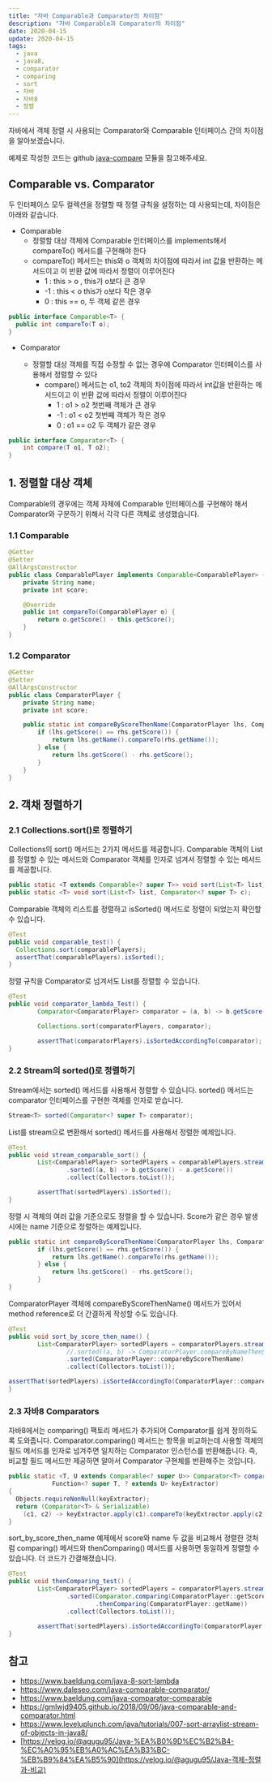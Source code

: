 ```yaml
---
title: "자바 Comparable과 Comparator의 차이점"
description: "자바 Comparable과 Comparator의 차이점"
date: 2020-04-15
update: 2020-04-15
tags:
  - java
  - java8,
  - comparator
  - comparing
  - sort
  - 자바
  - 자바8
  - 정렬
---
```


자바에서 객체 정렬 시 사용되는 Comparator와 Comparable 인터페이스 간의 차이점을 알아보겠습니다.

예제로 작성한 코드는 github [java-compare](https://github.com/kenshin579/tutorials-java/tree/master/java-compare) 모듈을 참고해주세요.

## Comparable vs. Comparator

두 인터페이스 모두 컬렉션을 정렬할 때 정렬 규칙을 설정하는 데 사용되는데, 차이점은 아래와 같습니다.

- Comparable
    - 정렬할 대상 객체에 Comparable 인터페이스를 implements해서 compareTo() 메서드를 구현해야 한다
    - compareTo() 메서드는 this와 o 객체의 차이점에 따라서 int 값을 반환하는 메서드이고 이 반환 값에 따라서 정렬이 이루어진다
        - 1 : this > o , this가 o보다 큰 경우
        - -1 : this < o this가 o보다 작은 경우
        - 0 : this == o, 두 객체 같은 경우

```java
public interface Comparable<T> {
  public int compareTo(T o);
}
```

- Comparator

    - 정렬할 대상 객체를 직접 수정할 수 없는 경우에 Comparator 인터페이스를 사용해서 정렬할 수 있다
        - compare() 메서드는 o1, to2 객체의 차이점에 따라서 int값을 반환하는 메서드이고 이 반환 값에 따라서 정렬이 이루어진다
            - 1 : o1 > o2 첫번째 객체가 큰 경우
            - -1 : o1 < o2 첫번째 객체가 작은 경우
            - 0 :  o1 == o2 두 객체가 같은 경우

```java
public interface Comparator<T> {
	int compare(T o1, T o2);
}
```

## 1. 정렬할 대상 객체

Comparable의 경우에는 객체 자체에 Comparable 인터페이스를 구현해야 해서 Comparator와 구분하기 위해서 각각 다른 객체로 생성했습니다.

### 1.1 Comparable

```java
@Getter
@Setter
@AllArgsConstructor
public class ComparablePlayer implements Comparable<ComparablePlayer> {
	private String name;
	private int score;

	@Override
	public int compareTo(ComparablePlayer o) {
		return o.getScore() - this.getScore();
	}
}

```


### 1.2 Comparator

```java
@Getter
@Setter
@AllArgsConstructor
public class ComparatorPlayer {
	private String name;
	private int score;

	public static int compareByScoreThenName(ComparatorPlayer lhs, ComparatorPlayer rhs) {
		if (lhs.getScore() == rhs.getScore()) {
			return lhs.getName().compareTo(rhs.getName());
		} else {
			return lhs.getScore() - rhs.getScore();
		}
	}
}

```

## 2. 객채 정렬하기

### 2.1 Collections.sort()로 정렬하기

Collections의 sort() 메서드는 2가지 메서드를 제공합니다. Comparable 객체의 List를 정렬할 수 있는 메서드와 Comparator 객체를 인자로 넘겨서 정렬할 수 있는 메서드를 제공합니다.

```java
public static <T extends Comparable<? super T>> void sort(List<T> list);
public static <T> void sort(List<T> list, Comparator<? super T> c);
```

Comparable 객체의 리스트를 정렬하고 isSorted() 메서드로 정렬이 되었는지 확인할 수 있습니다.

```java
@Test
public void comparable_test() {
  Collections.sort(comparablePlayers);
  assertThat(comparablePlayers).isSorted();
}
```

정렬 규칙을 Comparator로 넘겨서도 List를 정렬할 수 있습니다.

```java
@Test
public void comparator_lambda_Test() {
		Comparator<ComparatorPlayer> comparator = (a, b) -> b.getScore() - a.getScore();

		Collections.sort(comparatorPlayers, comparator);

		assertThat(comparatorPlayers).isSortedAccordingTo(comparator);
}
```


### 2.2 Stream의 sorted()로 정렬하기

Stream에서는 sorted() 메서드를 사용해서 정렬할 수 있습니다. sorted() 메서드는 comparator 인터페이스를 구현한 객체를 인자로 받습니다.

```java
Stream<T> sorted(Comparator<? super T> comparator);
```



List를 stream으로 변환해서 sorted() 메서드를 사용해서 정렬한 예제입니다.

```java
@Test
public void stream_comparable_sort() {
		List<ComparablePlayer> sortedPlayers = comparablePlayers.stream()
				.sorted((a, b) -> b.getScore() - a.getScore())
				.collect(Collectors.toList());

		assertThat(sortedPlayers).isSorted();
}
```


정렬 시 객체의 여러 값을 기준으로도 정렬을 할 수 있습니다. Score가 같은 경우 발생 시에는 name 기준으로 정렬하는 예제입니다.

```java
public static int compareByScoreThenName(ComparatorPlayer lhs, ComparatorPlayer rhs) {
		if (lhs.getScore() == rhs.getScore()) {
			return lhs.getName().compareTo(rhs.getName());
		} else {
			return lhs.getScore() - rhs.getScore();
		}
}
```

ComparatorPlayer 객체에 compareByScoreThenName() 메서드가 있어서 method reference로 더 간결하게 작성할 수도 있습니다.

```java
@Test
public void sort_by_score_then_name() {
		List<ComparatorPlayer> sortedPlayers = comparatorPlayers.stream()
				//.sorted((a, b) -> ComparatorPlayer.compareByNameThenScore(a, b))
				.sorted(ComparatorPlayer::compareByScoreThenName)
				.collect(Collectors.toList());

assertThat(sortedPlayers).isSortedAccordingTo(ComparatorPlayer::compareByScoreThenName);
}
```



### 2.3 자바8 Comparators

자바8에서는 comparing() 팩토리 메서드가 추가되어 Comparator를 쉽게 정의하도록 도와줍니다. Comparator.comparing() 메서드는 항목을 비교하는데 사용할 객체의 필드 메서드를 인자로 넘겨주면 일치하는 Comparator 인스턴스를 반환해줍니다. 즉, 비교할 필드 메서드만 제공하면 알아서 Comparator 구현체를 반환해주는 것입니다.

```java
public static <T, U extends Comparable<? super U>> Comparator<T> comparing(
            Function<? super T, ? extends U> keyExtractor)
{
  Objects.requireNonNull(keyExtractor);
  return (Comparator<T> & Serializable)
    (c1, c2) -> keyExtractor.apply(c1).compareTo(keyExtractor.apply(c2));
}
```


sort_by_score_then_name 예제에서 score와 name 두 값을 비교해서 정렬한 것처럼 comparing() 메서드와 thenComparing() 메서드를 사용하면 동일하게 정렬할 수 있습니다. 더 코드가 간결해졌습니다.

```java
@Test
public void thenComparing_test() {
		List<ComparatorPlayer> sortedPlayers = comparatorPlayers.stream()
				.sorted(Comparator.comparing(ComparatorPlayer::getScore)
						.thenComparing(ComparatorPlayer::getName))
				.collect(Collectors.toList());

		assertThat(sortedPlayers).isSortedAccordingTo(ComparatorPlayer::compareByScoreThenName);
}
```


## 참고

* https://www.baeldung.com/java-8-sort-lambda
* https://www.daleseo.com/java-comparable-comparator/
* https://www.baeldung.com/java-comparator-comparable
* https://gmlwjd9405.github.io/2018/09/06/java-comparable-and-comparator.html
* https://www.leveluplunch.com/java/tutorials/007-sort-arraylist-stream-of-objects-in-java8/
* [https://velog.io/@agugu95/Java-%EA%B0%9D%EC%B2%B4-%EC%A0%95%EB%A0%AC%EA%B3%BC-%EB%B9%84%EA%B5%90](https://velog.io/@agugu95/Java-객체-정렬과-비교)

